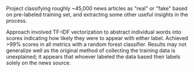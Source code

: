 Project classifying roughly ~45,000 news articles as "real" or "fake" based on pre-labeled training set, and extracting some other useful insights in the process.

Approach involved TF-IDF vectorization to abstract individual words into scores indicating how likely they were to appear with either label. 
Achieved >99% scores in all metrics with a random forest classifier. Results may not generalize well as the original method of collecting the training data is unexplained; it appears that whoever labeled the data based their labels solely on the news source.

